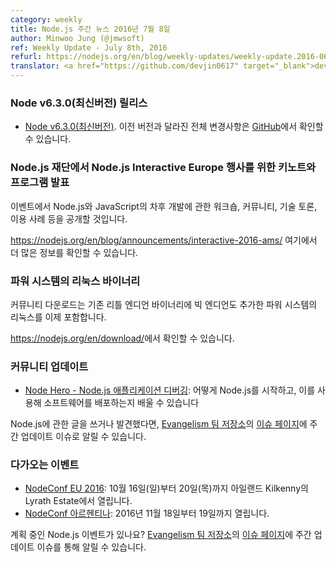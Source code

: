 ```yaml
---
category: weekly
title: Node.js 주간 뉴스 2016년 7월 8일
author: Minwoo Jung (@jmwsoft)
ref: Weekly Update - July 8th, 2016
refurl: https://nodejs.org/en/blog/weekly-updates/weekly-update.2016-06-16/
translator: <a href="https://github.com/devjin0617" target="_blank">devjin0617</a>
---
```


<!--
### Node v6.3.0 (Current) Release
-->

### Node v6.3.0(최신버전) 릴리스

<!--
* [Node v6.3.0 (Current)](https://nodejs.org/en/blog/release/v6.3.0/). Complete changelog from previous releases can be found [on GitHub](https://github.com/nodejs/node/blob/master/CHANGELOG.md).
-->

* [Node v6.3.0(최신버전)](https://nodejs.org/en/blog/release/v6.3.0/). 이전 버전과 달라진 전체 변경사항은 [GitHub](https://github.com/nodejs/node/blob/master/CHANGELOG.md)에서 확인할 수 있습니다.

<!--
### Node.js Foundation Announces Keynotes and Programming for Node.js Interactive Europe
-->

### Node.js 재단에서 Node.js Interactive Europe 행사를 위한 키노트와 프로그램 발표

<!--
Event will showcase workshops, community and technical talks, and use cases that will inform the future development of Node.js and JavaScript.

See https://nodejs.org/en/blog/announcements/interactive-2016-ams/ for more information.
-->

이벤트에서 Node.js와 JavaScript의 차후 개발에 관한 워크숍, 커뮤니티, 기술 토론, 이용 사례 등을 공개할 것입니다.

<https://nodejs.org/en/blog/announcements/interactive-2016-ams/> 여기에서 더 많은 정보를 확인할 수 있습니다.

<!--
### Binaries for Linux on Power Systems
-->

### 파워 시스템의 리눅스 바이너리

<!--
Community downloads now include binaries for Linux on Power Systems with big endian in addition to the existing little endian binaries.

See https://nodejs.org/en/download/.
-->

커뮤니티 다운로드는 기존 리틀 엔디언 바이너리에 빅 엔디언도 추가한 파워 시스템의 리눅스를 이제 포함합니다.

<https://nodejs.org/en/download/>에서 확인할 수 있습니다.

<!--
### Community Updates
-->

### 커뮤니티 업데이트

<!--
* [Node Hero - Debugging Node.js Applications](https://blog.risingstack.com/node-hero-node-js-debugging-tutorial/): you can learn how to get started with Node.js and deliver software products using it.
If you have spotted or written something about Node.js, do come over to our [Evangelism team repo](https://github.com/nodejs/evangelism) and suggest it on the [Issues page](https://github.com/nodejs/evangelism/issues), specifically the Weekly Updates issue.
-->

* [Node Hero - Node.js 애플리케이션 디버깅](https://blog.risingstack.com/node-hero-node-js-debugging-tutorial/): 어떻게 Node.js를 시작하고, 이를 사용해 소프트웨어를 배포하는지 배울 수 있습니다

Node.js에 관한 글을 쓰거나 발견했다면, [Evangelism 팀 저장소](https://github.com/nodejs/evangelism)의 [이슈 페이지](https://github.com/nodejs/evangelism/issues)에 주간 업데이트 이슈로 알릴 수 있습니다.

<!--
### Upcoming Events
-->

### 다가오는 이벤트

<!--
* [NodeConf EU 2016](http://www.nodeconf.eu/): Sunday 16th - Thursday 20th October, Lyrath Estate Kilkenny
* [NodeConf Argentina](https://2016.nodeconf.com.ar): 18 - 19 November, 2016
-->

* [NodeConf EU 2016](http://www.nodeconf.eu/): 10월 16일(일)부터 20일(목)까지 아일랜드 Kilkenny의 Lyrath Estate에서 열립니다.
* [NodeConf 아르헨티나](https://2016.nodeconf.com.ar): 2016년 11월 18일부터 19일까지 열립니다.

<!--
Have an event about Node.js coming up? You can put your events here through the [Evangelism team repo](https://github.com/nodejs/evangelism) and announce it in the [Issues page](https://github.com/nodejs/evangelism/issues), specifically the Weekly Updates issue.
-->

계획 중인 Node.js 이벤트가 있나요? [Evangelism 팀 저장소](https://github.com/nodejs/evangelism)의 [이슈 페이지](https://github.com/nodejs/evangelism/issues)에 주간 업데이트 이슈를 통해 알릴 수 있습니다.

